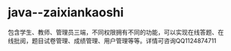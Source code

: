 # java--zaixiankaoshi
包含学生、教师、管理员三端，不同权限拥有不同的功能，可以实现在线答题、在线批阅，题目试卷管理、成绩管理、用户管理等等。详情可咨询QQ1124874711 

